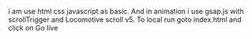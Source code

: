 i am use html css javascript as basic.
And in animation i use gsap.js with scrollTrigger and Locomotive scroll v5. 
To local run goto index.html and click on Go live
